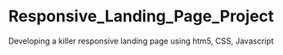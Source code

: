# Responsive_Landing_Page_Project
Developing a killer responsive landing page using htm5, CSS, Javascript
